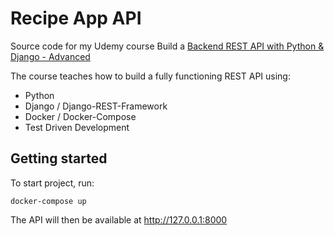 # Recipe App API

Source code for my Udemy course Build a [Backend REST API with Python & Django - Advanced](http://udemy.com/django-python-advanced/)

The course teaches how to build a fully functioning REST API using:

 - Python
 - Django / Django-REST-Framework
 - Docker / Docker-Compose
 - Test Driven Development

## Getting started

To start project, run:

```
docker-compose up
```

The API will then be available at http://127.0.0.1:8000
